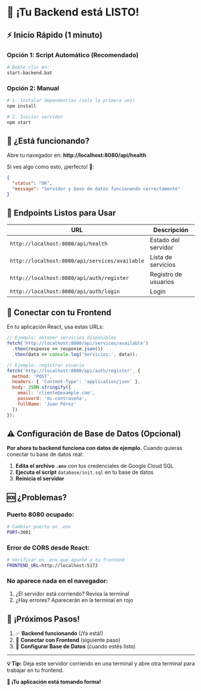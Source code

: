 # 🚀 ¡Tu Backend está LISTO!

## ⚡ Inicio Rápido (1 minuto)

### Opción 1: Script Automático (Recomendado)
```bash
# Doble clic en:
start-backend.bat
```

### Opción 2: Manual
```bash
# 1. Instalar dependencias (solo la primera vez)
npm install

# 2. Iniciar servidor
npm start
```

## 🎯 ¿Está funcionando?

Abre tu navegador en: **http://localhost:8080/api/health**

Si ves algo como esto, ¡perfecto! 🎉:
```json
{
  "status": "OK",
  "message": "Servidor y base de datos funcionando correctamente"
}
```

## 📡 Endpoints Listos para Usar

| URL | Descripción |
|-----|-------------|
| `http://localhost:8080/api/health` | Estado del servidor |
| `http://localhost:8080/api/services/available` | Lista de servicios |
| `http://localhost:8080/api/auth/register` | Registro de usuarios |
| `http://localhost:8080/api/auth/login` | Login |

## 🔗 Conectar con tu Frontend

En tu aplicación React, usa estas URLs:

```javascript
// Ejemplo: obtener servicios disponibles
fetch('http://localhost:8080/api/services/available')
  .then(response => response.json())
  .then(data => console.log('Servicios:', data));

// Ejemplo: registrar usuario
fetch('http://localhost:8080/api/auth/register', {
  method: 'POST',
  headers: { 'Content-Type': 'application/json' },
  body: JSON.stringify({
    email: 'cliente@example.com',
    password: 'mi-contraseña',
    fullName: 'Juan Pérez'
  })
});
```

## ⚠️ Configuración de Base de Datos (Opcional)

**Por ahora tu backend funciona con datos de ejemplo.** Cuando quieras conectar tu base de datos real:

1. **Edita el archivo `.env`** con tus credenciales de Google Cloud SQL
2. **Ejecuta el script** `database/init.sql` en tu base de datos
3. **Reinicia el servidor**

## 🆘 ¿Problemas?

### Puerto 8080 ocupado:
```bash
# Cambiar puerto en .env
PORT=3001
```

### Error de CORS desde React:
```bash
# Verificar en .env que apunte a tu frontend
FRONTEND_URL=http://localhost:5173
```

### No aparece nada en el navegador:
1. ¿El servidor está corriendo? Revisa la terminal
2. ¿Hay errores? Aparecerán en la terminal en rojo

## 🎉 ¡Próximos Pasos!

1. ✅ **Backend funcionando** (¡Ya está!)
2. 🔄 **Conectar con Frontend** (siguiente paso)
3. 💾 **Configurar Base de Datos** (cuando estés listo)

---

**💡 Tip:** Deja este servidor corriendo en una terminal y abre otra terminal para trabajar en tu frontend.

**🚀 ¡Tu aplicación está tomando forma!**
